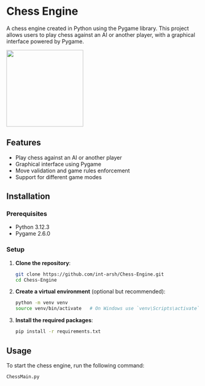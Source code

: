 # Chess Engine

A chess engine created in Python using the Pygame library. This project allows users to play chess against an AI or another player, with a graphical interface powered by Pygame.

<img src="https://images.chesscomfiles.com/uploads/v1/images_users/tiny_mce/SamCopeland/phpuTejFE.gif" width="200" height="200">

## Features

- Play chess against an AI or another player
- Graphical interface using Pygame
- Move validation and game rules enforcement
- Support for different game modes

## Installation

### Prerequisites

- Python 3.12.3
- Pygame 2.6.0

### Setup

1. **Clone the repository**:
    ```sh
    git clone https://github.com/int-arsh/Chess-Engine.git
    cd Chess-Engine
    ```

2. **Create a virtual environment** (optional but recommended):
    ```sh
    python -m venv venv
    source venv/bin/activate   # On Windows use `venv\Scripts\activate`
    ```

3. **Install the required packages**:
    ```sh
    pip install -r requirements.txt
    ```

## Usage

To start the chess engine, run the following command:
```sh
ChessMain.py
